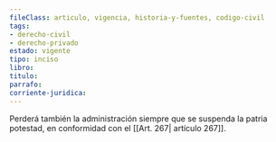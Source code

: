```yaml
---
fileClass: articulo, vigencia, historia-y-fuentes, codigo-civil
tags:
- derecho-civil
- derecho-privado
estado: vigente
tipo: inciso
libro:
titulo:
parrafo:
corriente-juridica:
---
```

Perderá también la administración siempre que se suspenda la patria potestad, en conformidad con el [[Art. 267| artículo 267]].